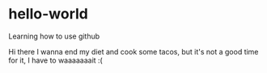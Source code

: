 # hello-world
Learning how to use github

Hi there I wanna end my diet and cook some tacos, but it's not a good time for it, I have to waaaaaaait :(
